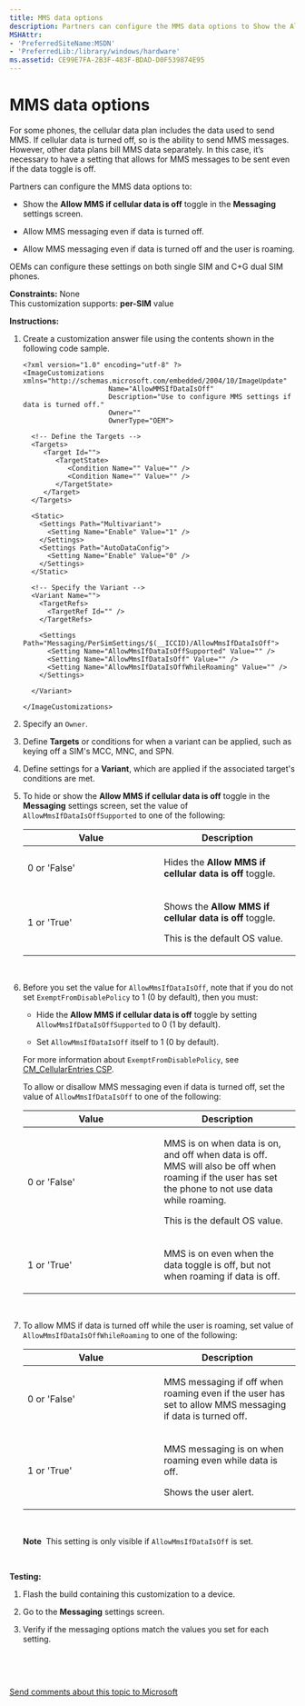 ```yaml
---
title: MMS data options
description: Partners can configure the MMS data options to Show the Allow MMS if cellular data is off toggle in the Messaging settings screen.Allow MMS messaging even if data is turned off.Allow MMS messaging even if data is turned off and the user is roaming.
MSHAttr:
- 'PreferredSiteName:MSDN'
- 'PreferredLib:/library/windows/hardware'
ms.assetid: CE99E7FA-2B3F-483F-BDAD-D0F539874E95
---
```


# MMS data options


For some phones, the cellular data plan includes the data used to send MMS. If cellular data is turned off, so is the ability to send MMS messages. However, other data plans bill MMS data separately. In this case, it’s necessary to have a setting that allows for MMS messages to be sent even if the data toggle is off.

Partners can configure the MMS data options to:

-   Show the **Allow MMS if cellular data is off** toggle in the **Messaging** settings screen.

-   Allow MMS messaging even if data is turned off.

-   Allow MMS messaging even if data is turned off and the user is roaming.

OEMs can configure these settings on both single SIM and C+G dual SIM phones.

<a href="" id="constraints---none"></a>**Constraints:** None  
This customization supports: **per-SIM** value

<a href="" id="instructions-"></a>**Instructions:**  
1.  Create a customization answer file using the contents shown in the following code sample.

    ``` syntax
    <?xml version="1.0" encoding="utf-8" ?>  
    <ImageCustomizations xmlns="http://schemas.microsoft.com/embedded/2004/10/ImageUpdate"  
                         Name="AllowMMSIfDataIsOff"  
                         Description="Use to configure MMS settings if data is turned off."  
                         Owner=""  
                         OwnerType="OEM"> 
      
      <!-- Define the Targets --> 
      <Targets>
         <Target Id="">
            <TargetState>
               <Condition Name="" Value="" />
               <Condition Name="" Value="" />
            </TargetState>
         </Target>
      </Targets>
      
      <Static>
        <Settings Path="Multivariant">
          <Setting Name="Enable" Value="1" />
        </Settings>
        <Settings Path="AutoDataConfig">
          <Setting Name="Enable" Value="0" />
        </Settings>
      </Static>

      <!-- Specify the Variant -->
      <Variant Name=""> 
        <TargetRefs>
          <TargetRef Id="" /> 
        </TargetRefs>

        <Settings Path="Messaging/PerSimSettings/$(__ICCID)/AllowMmsIfDataIsOff">  
          <Setting Name="AllowMmsIfDataIsOffSupported" Value="" />      
          <Setting Name="AllowMmsIfDataIsOff" Value="" />  
          <Setting Name="AllowMmsIfDataIsOffWhileRoaming" Value="" />  
        </Settings>  

      </Variant>

    </ImageCustomizations>
    ```

2.  Specify an `Owner`.

3.  Define **Targets** or conditions for when a variant can be applied, such as keying off a SIM's MCC, MNC, and SPN.

4.  Define settings for a **Variant**, which are applied if the associated target's conditions are met.

5.  To hide or show the **Allow MMS if cellular data is off** toggle in the **Messaging** settings screen, set the value of `AllowMmsIfDataIsOffSupported` to one of the following:

    <table>
    <colgroup>
    <col width="50%" />
    <col width="50%" />
    </colgroup>
    <thead>
    <tr class="header">
    <th>Value</th>
    <th>Description</th>
    </tr>
    </thead>
    <tbody>
    <tr class="odd">
    <td><p>0 or 'False'</p></td>
    <td><p>Hides the <strong>Allow MMS if cellular data is off</strong> toggle.</p></td>
    </tr>
    <tr class="even">
    <td><p>1 or 'True'</p></td>
    <td><p>Shows the <strong>Allow MMS if cellular data is off</strong> toggle.</p>
    <p>This is the default OS value.</p></td>
    </tr>
    </tbody>
    </table>

     

6.  Before you set the value for `AllowMmsIfDataIsOff`, note that if you do not set `ExemptFromDisablePolicy` to 1 (0 by default), then you must:

    -   Hide the **Allow MMS if cellular data is off** toggle by setting `AllowMmsIfDataIsOffSupported` to 0 (1 by default).

    -   Set `AllowMmsIfDataIsOff` itself to 1 (0 by default).

    For more information about `ExemptFromDisablePolicy`, see [CM\_CellularEntries CSP](p_phDeviceMgmt.cm_cellularentries_configuration_service_provider).

    To allow or disallow MMS messaging even if data is turned off, set the value of `AllowMmsIfDataIsOff` to one of the following:

    <table>
    <colgroup>
    <col width="50%" />
    <col width="50%" />
    </colgroup>
    <thead>
    <tr class="header">
    <th>Value</th>
    <th>Description</th>
    </tr>
    </thead>
    <tbody>
    <tr class="odd">
    <td><p>0 or 'False'</p></td>
    <td><p>MMS is on when data is on, and off when data is off. MMS will also be off when roaming if the user has set the phone to not use data while roaming.</p>
    <p>This is the default OS value.</p></td>
    </tr>
    <tr class="even">
    <td><p>1 or 'True'</p></td>
    <td><p>MMS is on even when the data toggle is off, but not when roaming if data is off.</p></td>
    </tr>
    </tbody>
    </table>

     

7.  To allow MMS if data is turned off while the user is roaming, set value of `AllowMmsIfDataIsOffWhileRoaming` to one of the following:

    <table>
    <colgroup>
    <col width="50%" />
    <col width="50%" />
    </colgroup>
    <thead>
    <tr class="header">
    <th>Value</th>
    <th>Description</th>
    </tr>
    </thead>
    <tbody>
    <tr class="odd">
    <td><p>0 or 'False'</p></td>
    <td><p>MMS messaging if off when roaming even if the user has set to allow MMS messaging if data is turned off.</p></td>
    </tr>
    <tr class="even">
    <td><p>1 or 'True'</p></td>
    <td><p>MMS messaging is on when roaming even while data is off.</p>
    <p>Shows the user alert.</p></td>
    </tr>
    </tbody>
    </table>

     

    **Note**  This setting is only visible if `AllowMmsIfDataIsOff` is set.

     

<a href="" id="testing-"></a>**Testing:**  
1.  Flash the build containing this customization to a device.

2.  Go to the **Messaging** settings screen.

3.  Verify if the messaging options match the values you set for each setting.

 

 

[Send comments about this topic to Microsoft](mailto:wsddocfb@microsoft.com?subject=Documentation%20feedback%20%5Bp_phCustomization\p_phCustomization%5D:%20MMS%20data%20options%20%20RELEASE:%20%289/7/2016%29&body=%0A%0APRIVACY%20STATEMENT%0A%0AWe%20use%20your%20feedback%20to%20improve%20the%20documentation.%20We%20don't%20use%20your%20email%20address%20for%20any%20other%20purpose,%20and%20we'll%20remove%20your%20email%20address%20from%20our%20system%20after%20the%20issue%20that%20you're%20reporting%20is%20fixed.%20While%20we're%20working%20to%20fix%20this%20issue,%20we%20might%20send%20you%20an%20email%20message%20to%20ask%20for%20more%20info.%20Later,%20we%20might%20also%20send%20you%20an%20email%20message%20to%20let%20you%20know%20that%20we've%20addressed%20your%20feedback.%0A%0AFor%20more%20info%20about%20Microsoft's%20privacy%20policy,%20see%20http://privacy.microsoft.com/default.aspx. "Send comments about this topic to Microsoft")




